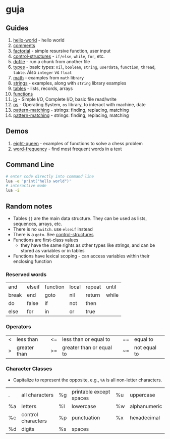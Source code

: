 # guja

## Guides

1. [hello-world](https://github.com/herereadthis/guja/blob/main/examples/hello-world.lua) - hello world
1. [comments](https://github.com/herereadthis/guja/blob/main/examples/comments.lua)
1. [factorial](https://github.com/herereadthis/guja/blob/main/examples/factorial.lua) - simple resursive function, user input
1. [control-structures](https://github.com/herereadthis/guja/blob/main/examples/control-structures.lua) - `if/else`, `while`, `for`, etc.
1. [dofile](https://github.com/herereadthis/guja/blob/main/examples/dofile.lua) - run a chunk from another file
1. [types](https://github.com/herereadthis/guja/blob/main/examples/types.lua) - basic types: `nil`, `boolean`, `string`, `userdata`, `function`, `thread`, `table`. Also `integer` vs `float`
1. [math](https://github.com/herereadthis/guja/blob/main/examples/math.lua) - examples from `math` library
1. [strings](https://github.com/herereadthis/guja/blob/main/examples/strings.lua) - examples, along with `string` library examples
1. [tables](https://github.com/herereadthis/guja/blob/main/examples/tables.lua) - lists, records, arrays
1. [functions](https://github.com/herereadthis/guja/blob/main/examples/functions.lua)
1. [io](https://github.com/herereadthis/guja/blob/main/examples/io.lua) - Simple I/O, Complete I/O,  basic file read/write
1. [os](https://github.com/herereadthis/guja/blob/main/examples/os.lua) - Operating System, `os` library, to interact with machine, date
1. [pattern-matching](https://github.com/herereadthis/guja/blob/main/examples/pattern-matching.lua) - strings: finding, replacing, matching
1. [pattern-matching](https://github.com/herereadthis/guja/blob/main/examples/pattern-matching.lua) - strings: finding, replacing, matching

## Demos
1. [eight-queen](https://github.com/herereadthis/guja/blob/main/examples/eight-queen.lua) - examples of functions to solve a chess problem
1. [word-frequency](https://github.com/herereadthis/guja/blob/main/examples/word-frequency.lua) - find most frequent words in a text

## Command Line

```bash
# enter code directly into command line
lua -e 'print("hello world")'
# interactive mode
lua -i
```

## Random notes

* Tables `{}` are the main data structure. They can be used as lists, sequences, arrays, etc.
* There is no `switch`. use `elseif` instead
* There is a `goto`. See [control-structures](https://github.com/herereadthis/guja/blob/main/examples/control-structures.lua)
* Functions are first-class values
  * they have the same rights as other types like strings, and can be stored as variables or in tables
* Functions have lexical scoping - can access variables within their enclosing function

### Reserved words

<table>
  <tr>
    <td>and</td><td>elseif</td><td>function</td>
    <td>local</td><td>repeat</td><td>until</td>
  </tr>
  <tr>
    <td>break</td><td>end</td><td>goto</td>
    <td>nil</td><td>return</td><td>while</td>
  </tr>
  <tr>
    <td>do</td><td>false</td><td>if</td>
    <td>not</td><td>then</td><td></td>
  </tr>
  <tr>
    <td>else</td><td>for</td><td>in</td>
    <td>or</td><td>true</td><td></td>
  </tr>
</table>

### Operators

<table>
  <tr>
    <td><</td><td>less than</td><td><=</td><td>less than or equal to</td><td>==</td><td>equal to</td>
  </tr>
  <tr>
    <td>></td><td>greater than</td><td>>=</td><td>greater than or equal to</td><td>~=</td><td>not equal to</td>
  </tr>
</table>

### Character Classes

* Capitalize to represent the opposite, e.g., `%A` is all non-letter characters.

<table>
  <tr>
    <td>.</td><td>all characters</td>
    <td>%g</td><td>printable except spaces</td>
    <td>%u</td><td>uppercase</td>
  </tr>
  <tr>
    <td>%a</td><td>letters</td>
    <td>%l</td><td>lowercase</td>
    <td>%w</td><td>alphanumeric</td>
  </tr>
  <tr>
    <td>%c</td><td>control characters</td>
    <td>%p</td><td>punctuation</td>
    <td>%x</td><td>hexadecimal</td>
  </tr>
  <tr>
    <td>%d</td><td>digits</td>
    <td>%s</td><td>spaces</td>
    <td></td><td></td>
  </tr>
</table>

